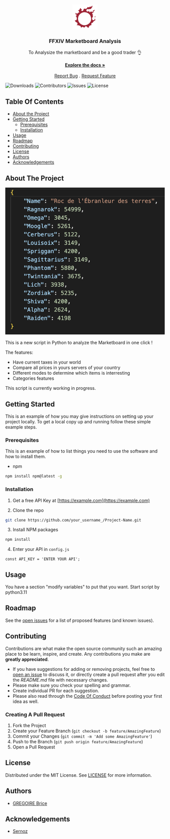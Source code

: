 <br/>
<p align="center">
  <a href="https://github.com/Sernoz/FF-Marketboard-Analysis">
    <img src="img/logo.png" alt="Logo" width="80" height="80">
  </a>

  <h3 align="center">FFXIV Marketboard Analysis</h3>

  <p align="center">
    To Analysize the marketboard and be a good trader 👌 
    <br/>
    <br/>
    <a href="https://github.com/Sernoz/FF-Marketboard-Analysis"><strong>Explore the docs »</strong></a>
    <br/>
    <br/>
    <a href="https://github.com/Sernoz/FF-Marketboard-Analysis/issues">Report Bug</a>
    .
    <a href="https://github.com/Sernoz/FF-Marketboard-Analysis/issues">Request Feature</a>
  </p>
</p>

![Downloads](https://img.shields.io/github/downloads/Sernoz/FF-Marketboard-Analysis/total) ![Contributors](https://img.shields.io/github/contributors/Sernoz/FF-Marketboard-Analysis?color=dark-green) ![Issues](https://img.shields.io/github/issues/Sernoz/FF-Marketboard-Analysis) ![License](https://img.shields.io/github/license/Sernoz/FF-Marketboard-Analysis) 

## Table Of Contents

* [About the Project](#about-the-project)
* [Getting Started](#getting-started)
  * [Prerequisites](#prerequisites)
  * [Installation](#installation)
* [Usage](#usage)
* [Roadmap](#roadmap)
* [Contributing](#contributing)
* [License](#license)
* [Authors](#authors)
* [Acknowledgements](#acknowledgements)

## About The Project

![Screen Shot](img/screen1.png)

This is a new script in Python to analyze the Marketboard in one click !

The features:

* Have current taxes in your world
* Compare all prices in yours servers of your country
* Different modes to determine which items is interresting
* Categories features
 
This script is currently working in progress.


## Getting Started

This is an example of how you may give instructions on setting up your project locally.
To get a local copy up and running follow these simple example steps.

### Prerequisites

This is an example of how to list things you need to use the software and how to install them.

* npm

```sh
npm install npm@latest -g
```

### Installation

1. Get a free API Key at [https://example.com](https://example.com)

2. Clone the repo

```sh
git clone https://github.com/your_username_/Project-Name.git
```

3. Install NPM packages

```sh
npm install
```

4. Enter your API in `config.js`

```JS
const API_KEY = 'ENTER YOUR API';
```

## Usage

You have a section "modify variables" to put that you want.
Start script by python3.11

## Roadmap

See the [open issues](https://github.com/Sernoz/FF-Marketboard-Analysis/issues) for a list of proposed features (and known issues).

## Contributing

Contributions are what make the open source community such an amazing place to be learn, inspire, and create. Any contributions you make are **greatly appreciated**.
* If you have suggestions for adding or removing projects, feel free to [open an issue](https://github.com/Sernoz/FF-Marketboard-Analysis/issues/new) to discuss it, or directly create a pull request after you edit the *README.md* file with necessary changes.
* Please make sure you check your spelling and grammar.
* Create individual PR for each suggestion.
* Please also read through the [Code Of Conduct](https://github.com/Sernoz/FF-Marketboard-Analysis/blob/main/CODE_OF_CONDUCT.md) before posting your first idea as well.

### Creating A Pull Request

1. Fork the Project
2. Create your Feature Branch (`git checkout -b feature/AmazingFeature`)
3. Commit your Changes (`git commit -m 'Add some AmazingFeature'`)
4. Push to the Branch (`git push origin feature/AmazingFeature`)
5. Open a Pull Request

## License

Distributed under the MIT License. See [LICENSE](https://github.com/Sernoz/FF-Marketboard-Analysis/blob/main/LICENSE.md) for more information.

## Authors

* [GREGOIRE Brice](https://github.com/Sernoz/) 

## Acknowledgements

* [Sernoz](https://github.com/Sernoz/)
